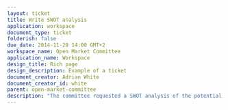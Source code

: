 ```yaml
---
layout: ticket
title: Write SWOT analysis
application: workspace
document_type: ticket
folderish: false
due_date: 2014-11-20 14:00 GMT+2
workspace_name: Open Market Committee
application_name: Workspace
design_title: Rich page
design_description: Example of a ticket
document_creator: Adrian White
document_creator_id: white
parent: open-market-committee
description: "The committee requested a SWOT analysis of the potential outcomes of this concept. Prepare until next week."
---
```


